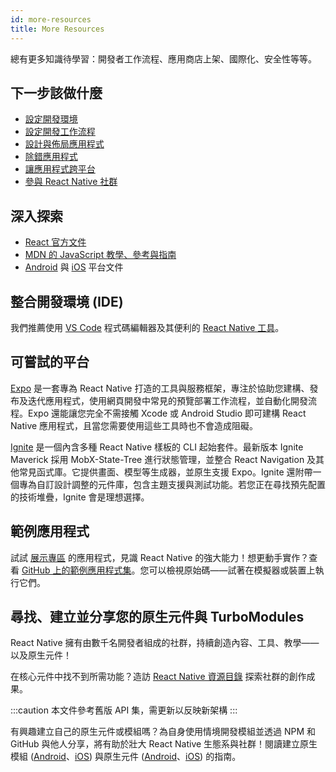 ```yaml
---
id: more-resources
title: More Resources
---
```


總有更多知識待學習：開發者工作流程、應用商店上架、國際化、安全性等等。

## 下一步該做什麼

- [設定開發環境](environment-setup)
- [設定開發工作流程](running-on-device)
- [設計與佈局應用程式](flexbox)
- [除錯應用程式](debugging)
- [讓應用程式跨平台](platform-specific-code)
- [參與 React Native 社群](/community/overview)

## 深入探索

- [React 官方文件](https://react.dev/learn)
- [MDN 的 JavaScript 教學、參考與指南](https://developer.mozilla.org/en-US/docs/Web/JavaScript)
- [Android](https://developer.android.com/docs) 與 [iOS](https://developer.apple.com/documentation/uikit) 平台文件

## 整合開發環境 (IDE)

我們推薦使用 [VS Code](https://code.visualstudio.com/) 程式碼編輯器及其便利的 [React Native 工具](https://marketplace.visualstudio.com/items?itemName=msjsdiag.vscode-react-native)。

## 可嘗試的平台

[Expo](https://docs.expo.dev/) 是一套專為 React Native 打造的工具與服務框架，專注於協助您建構、發布及迭代應用程式，使用網頁開發中常見的預覽部署工作流程，並自動化開發流程。Expo 還能讓您完全不需接觸 Xcode 或 Android Studio 即可建構 React Native 應用程式，且當您需要使用這些工具時也不會造成阻礙。

[Ignite](https://github.com/infinitered/ignite) 是一個內含多種 React Native 樣板的 CLI 起始套件。最新版本 Ignite Maverick 採用 MobX-State-Tree 進行狀態管理，並整合 React Navigation 及其他常見函式庫。它提供畫面、模型等生成器，並原生支援 Expo。Ignite 還附帶一個專為自訂設計調整的元件庫，包含主題支援與測試功能。若您正在尋找預先配置的技術堆疊，Ignite 會是理想選擇。

## 範例應用程式

試試 [展示專區](https://reactnative.dev/showcase) 的應用程式，見識 React Native 的強大能力！想更動手實作？查看 [GitHub 上的範例應用程式集](https://github.com/ReactNativeNews/React-Native-Apps)。您可以檢視原始碼——試著在模擬器或裝置上執行它們。

## 尋找、建立並分享您的原生元件與 TurboModules

React Native 擁有由數千名開發者組成的社群，持續創造內容、工具、教學——以及原生元件！

在核心元件中找不到所需功能？造訪 [React Native 資源目錄](https://reactnative.directory) 探索社群的創作成果。

:::caution
本文件參考舊版 API 集，需更新以反映新架構
:::

有興趣建立自己的原生元件或模組嗎？為自身使用情境開發模組並透過 NPM 和 GitHub 與他人分享，將有助於壯大 React Native 生態系與社群！閱讀建立原生模組 ([Android](legacy/native-modules-android.md)、[iOS](legacy/native-modules-ios.md)) 與原生元件 ([Android](legacy/native-components-android.md)、[iOS](legacy/native-components-ios.md)) 的指南。